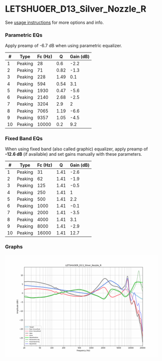 # LETSHUOER_D13_Silver_Nozzle_R
See [usage instructions](https://github.com/jaakkopasanen/AutoEq#usage) for more options and info.

### Parametric EQs
Apply preamp of -6.7 dB when using parametric equalizer.

|   # | Type    |   Fc (Hz) |    Q |   Gain (dB) |
|-----|---------|-----------|------|-------------|
|   1 | Peaking |        28 | 0.6  |        -2.2 |
|   2 | Peaking |        71 | 0.82 |        -1.3 |
|   3 | Peaking |       228 | 1.49 |         0.1 |
|   4 | Peaking |       594 | 0.54 |         3.1 |
|   5 | Peaking |      1930 | 0.47 |        -5.6 |
|   6 | Peaking |      2140 | 2.68 |        -2.5 |
|   7 | Peaking |      3204 | 2.9  |         2   |
|   8 | Peaking |      7065 | 1.19 |        -6.6 |
|   9 | Peaking |      9357 | 1.05 |        -4.5 |
|  10 | Peaking |     10000 | 0.2  |         9.2 |

### Fixed Band EQs
When using fixed band (also called graphic) equalizer, apply preamp of **-12.6 dB** (if available) and set gains manually with these parameters.

|   # | Type    |   Fc (Hz) |    Q |   Gain (dB) |
|-----|---------|-----------|------|-------------|
|   1 | Peaking |        31 | 1.41 |        -2.6 |
|   2 | Peaking |        62 | 1.41 |        -1.9 |
|   3 | Peaking |       125 | 1.41 |        -0.5 |
|   4 | Peaking |       250 | 1.41 |         1   |
|   5 | Peaking |       500 | 1.41 |         2.2 |
|   6 | Peaking |      1000 | 1.41 |        -0.1 |
|   7 | Peaking |      2000 | 1.41 |        -3.5 |
|   8 | Peaking |      4000 | 1.41 |         3.1 |
|   9 | Peaking |      8000 | 1.41 |        -2.9 |
|  10 | Peaking |     16000 | 1.41 |        12.7 |

### Graphs
![](./LETSHUOER_D13_Silver_Nozzle_R.png)
